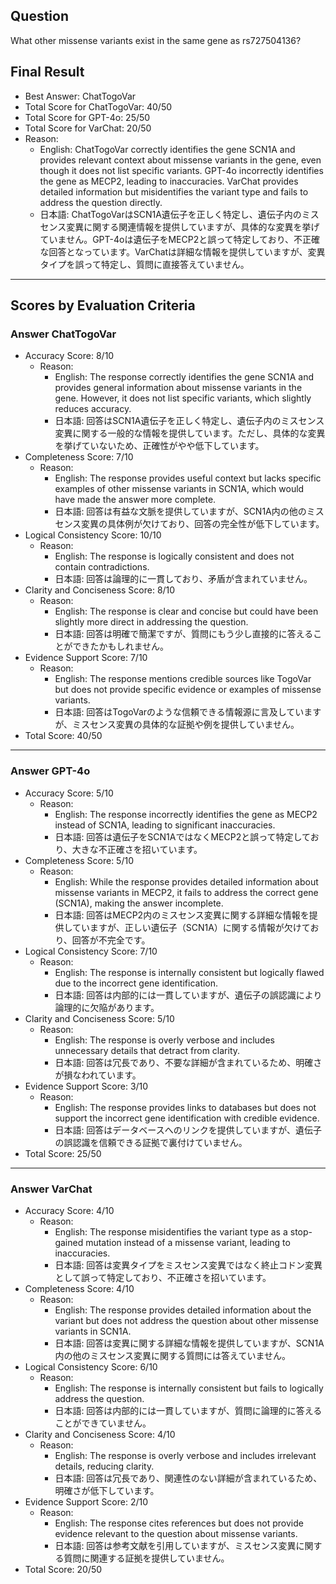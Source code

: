 ## Question

What other missense variants exist in the same gene as rs727504136?

## Final Result

- Best Answer: ChatTogoVar
- Total Score for ChatTogoVar: 40/50
- Total Score for GPT-4o: 25/50
- Total Score for VarChat: 20/50
- Reason:
  - English: ChatTogoVar correctly identifies the gene SCN1A and provides relevant context about missense variants in the gene, even though it does not list specific variants. GPT-4o incorrectly identifies the gene as MECP2, leading to inaccuracies. VarChat provides detailed information but misidentifies the variant type and fails to address the question directly.
  - 日本語: ChatTogoVarはSCN1A遺伝子を正しく特定し、遺伝子内のミスセンス変異に関する関連情報を提供していますが、具体的な変異を挙げていません。GPT-4oは遺伝子をMECP2と誤って特定しており、不正確な回答となっています。VarChatは詳細な情報を提供していますが、変異タイプを誤って特定し、質問に直接答えていません。

---

## Scores by Evaluation Criteria

### Answer ChatTogoVar
- Accuracy Score: 8/10
  - Reason: 
    - English: The response correctly identifies the gene SCN1A and provides general information about missense variants in the gene. However, it does not list specific variants, which slightly reduces accuracy.
    - 日本語: 回答はSCN1A遺伝子を正しく特定し、遺伝子内のミスセンス変異に関する一般的な情報を提供しています。ただし、具体的な変異を挙げていないため、正確性がやや低下しています。
- Completeness Score: 7/10
  - Reason: 
    - English: The response provides useful context but lacks specific examples of other missense variants in SCN1A, which would have made the answer more complete.
    - 日本語: 回答は有益な文脈を提供していますが、SCN1A内の他のミスセンス変異の具体例が欠けており、回答の完全性が低下しています。
- Logical Consistency Score: 10/10
  - Reason: 
    - English: The response is logically consistent and does not contain contradictions.
    - 日本語: 回答は論理的に一貫しており、矛盾が含まれていません。
- Clarity and Conciseness Score: 8/10
  - Reason: 
    - English: The response is clear and concise but could have been slightly more direct in addressing the question.
    - 日本語: 回答は明確で簡潔ですが、質問にもう少し直接的に答えることができたかもしれません。
- Evidence Support Score: 7/10
  - Reason: 
    - English: The response mentions credible sources like TogoVar but does not provide specific evidence or examples of missense variants.
    - 日本語: 回答はTogoVarのような信頼できる情報源に言及していますが、ミスセンス変異の具体的な証拠や例を提供していません。
- Total Score: 40/50

---

### Answer GPT-4o
- Accuracy Score: 5/10
  - Reason: 
    - English: The response incorrectly identifies the gene as MECP2 instead of SCN1A, leading to significant inaccuracies.
    - 日本語: 回答は遺伝子をSCN1AではなくMECP2と誤って特定しており、大きな不正確さを招いています。
- Completeness Score: 5/10
  - Reason: 
    - English: While the response provides detailed information about missense variants in MECP2, it fails to address the correct gene (SCN1A), making the answer incomplete.
    - 日本語: 回答はMECP2内のミスセンス変異に関する詳細な情報を提供していますが、正しい遺伝子（SCN1A）に関する情報が欠けており、回答が不完全です。
- Logical Consistency Score: 7/10
  - Reason: 
    - English: The response is internally consistent but logically flawed due to the incorrect gene identification.
    - 日本語: 回答は内部的には一貫していますが、遺伝子の誤認識により論理的に欠陥があります。
- Clarity and Conciseness Score: 5/10
  - Reason: 
    - English: The response is overly verbose and includes unnecessary details that detract from clarity.
    - 日本語: 回答は冗長であり、不要な詳細が含まれているため、明確さが損なわれています。
- Evidence Support Score: 3/10
  - Reason: 
    - English: The response provides links to databases but does not support the incorrect gene identification with credible evidence.
    - 日本語: 回答はデータベースへのリンクを提供していますが、遺伝子の誤認識を信頼できる証拠で裏付けていません。
- Total Score: 25/50

---

### Answer VarChat
- Accuracy Score: 4/10
  - Reason: 
    - English: The response misidentifies the variant type as a stop-gained mutation instead of a missense variant, leading to inaccuracies.
    - 日本語: 回答は変異タイプをミスセンス変異ではなく終止コドン変異として誤って特定しており、不正確さを招いています。
- Completeness Score: 4/10
  - Reason: 
    - English: The response provides detailed information about the variant but does not address the question about other missense variants in SCN1A.
    - 日本語: 回答は変異に関する詳細な情報を提供していますが、SCN1A内の他のミスセンス変異に関する質問には答えていません。
- Logical Consistency Score: 6/10
  - Reason: 
    - English: The response is internally consistent but fails to logically address the question.
    - 日本語: 回答は内部的には一貫していますが、質問に論理的に答えることができていません。
- Clarity and Conciseness Score: 4/10
  - Reason: 
    - English: The response is overly verbose and includes irrelevant details, reducing clarity.
    - 日本語: 回答は冗長であり、関連性のない詳細が含まれているため、明確さが低下しています。
- Evidence Support Score: 2/10
  - Reason: 
    - English: The response cites references but does not provide evidence relevant to the question about missense variants.
    - 日本語: 回答は参考文献を引用していますが、ミスセンス変異に関する質問に関連する証拠を提供していません。
- Total Score: 20/50